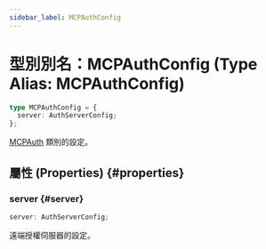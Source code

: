 ```yaml
---
sidebar_label: MCPAuthConfig
---
```


# 型別別名：MCPAuthConfig (Type Alias: MCPAuthConfig)

```ts
type MCPAuthConfig = {
  server: AuthServerConfig;
};
```

[MCPAuth](/references/js/classes/MCPAuth.md) 類別的設定。

## 屬性 (Properties) {#properties}

### server {#server}

```ts
server: AuthServerConfig;
```

遠端授權伺服器的設定。
